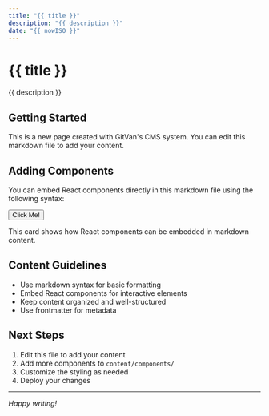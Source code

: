 ```yaml
---
title: "{{ title }}"
description: "{{ description }}"
date: "{{ nowISO }}"
---
```


# {{ title }}

{{ description }}

## Getting Started

This is a new page created with GitVan's CMS system. You can edit this markdown file to add your content.

## Adding Components

You can embed React components directly in this markdown file using the following syntax:

<Button variant="primary">Click Me!</Button>

<Card title="Sample Card" description="This demonstrates component embedding">

This card shows how React components can be embedded in markdown content.

</Card>

## Content Guidelines

- Use markdown syntax for basic formatting
- Embed React components for interactive elements
- Keep content organized and well-structured
- Use frontmatter for metadata

## Next Steps

1. Edit this file to add your content
2. Add more components to `content/components/`
3. Customize the styling as needed
4. Deploy your changes

---

*Happy writing!*

